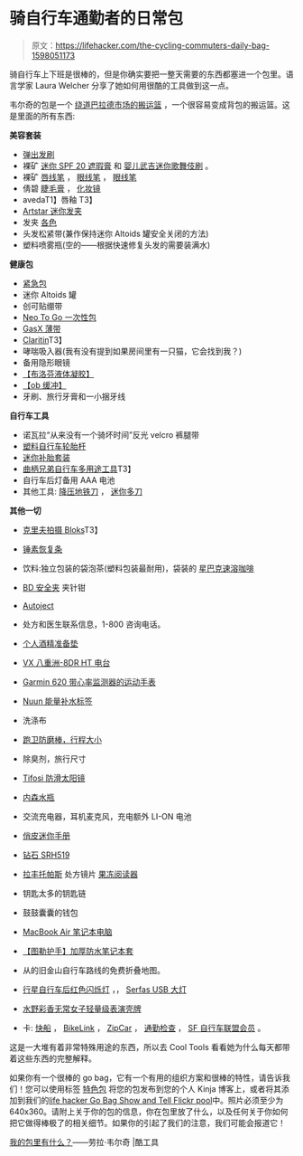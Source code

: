 # 骑自行车通勤者的日常包

> 原文：<https://lifehacker.com/the-cycling-commuters-daily-bag-1598051173>

骑自行车上下班是很棒的，但是你确实要把一整天需要的东西都塞进一个包里。语言学家 Laura Welcher 分享了她如何用很酷的工具做到这一点。



韦尔奇的包是一个 [绕道巴拉德市场的搬运篮](http://www.detours.us/panniers/ballard-market-pannier.html) ，一个很容易变成背包的搬运篮。这是里面的所有东西:

**美容套装**

*   [弹出发刷](http://www.amazon.com/exec/obidos/ASIN/B0007TF0WW?asc_campaign=InlineText&asc_refurl=https://lifehacker.com/the-cycling-commuters-daily-bag-1598051173&asc_source=&tag=kinjalifehackerlink-20)
*   裸矿 [迷你 SPF 20 遮瑕膏](http://www.bareescentuals.com/Mini-SPF-20-Concealer/USMasterMiniBisque,en_US,pd.html) 和 [婴儿武吉迷你歌舞伎刷](http://www.amazon.com/exec/obidos/ASIN/B003UIYAJQ/?asc_campaign=InlineText&asc_refurl=https://lifehacker.com/the-cycling-commuters-daily-bag-1598051173&asc_source=&tag=kinjalifehackerlink-20) 。
*   裸矿 [唇线笔](http://www.amazon.com/exec/obidos/ASIN/B00CG6H3F6/?asc_campaign=InlineText&asc_refurl=https://lifehacker.com/the-cycling-commuters-daily-bag-1598051173&asc_source=&tag=kinjalifehackerlink-20) ， [眼线笔](http://www.amazon.com/exec/obidos/ASIN/B00HZUOERS/?asc_campaign=InlineText&asc_refurl=https://lifehacker.com/the-cycling-commuters-daily-bag-1598051173&asc_source=&tag=kinjalifehackerlink-20) ， [眼线笔](http://www.amazon.com/exec/obidos/ASIN/B0018BD0E8/?asc_campaign=InlineText&asc_refurl=https://lifehacker.com/the-cycling-commuters-daily-bag-1598051173&asc_source=&tag=kinjalifehackerlink-20)
*   倩碧 [睫毛膏](http://www.ebay.com/itm/like/400717544592?lpid=82) ， [化妆镜](http://www.ebay.com/itm/like/380655587393?lpid=82)
*   avedaT1】唇釉 T3】
*   [Artstar 迷你发夹](http://www.alibaba.com/product-detail/Artstar-ladies-fashion-hair-accessories-8163_1700568564.html)
*   发夹 [各色](https://www.etsy.com/listing/119549411/60-bobby-pins-glitter-bright?utm_source=google&utm_medium=product_listing_promoted&utm_campaign=supplies_low&gclid=CjgKEAjw-6WcBRCsgNjFy-2OuGYSJADf4R2sNmN61nmie1En0mbWJN42x4yU17nndDSk2mBrbizRKvD_BwE)
*   头发松紧带(兼作保持迷你 Altoids 罐安全关闭的方法)
*   塑料喷雾瓶(空的——根据快速修复头发的需要装满水)

**健康包**

*   [紧急包](http://www.amazon.com/exec/obidos/ASIN/B005W4SYZM/?asc_campaign=InlineText&asc_refurl=https://lifehacker.com/the-cycling-commuters-daily-bag-1598051173&asc_source=&tag=kinjalifehackerlink-20)
*   迷你 Altoids 罐
*   创可贴绷带
*   [Neo To Go 一次性包](http://www.amazon.com/exec/obidos/ASIN/B003T0SV40/?asc_campaign=InlineText&asc_refurl=https://lifehacker.com/the-cycling-commuters-daily-bag-1598051173&asc_source=&tag=kinjalifehackerlink-20)
*   [GasX 薄带](http://www.amazon.com/exec/obidos/ASIN/B000SF8GBC/?asc_campaign=InlineText&asc_refurl=https://lifehacker.com/the-cycling-commuters-daily-bag-1598051173&asc_source=&tag=kinjalifehackerlink-20)
*   [Claritin](http://www.amazon.com/exec/obidos/ASIN/B00AMAHL7S/?asc_campaign=InlineText&asc_refurl=https://lifehacker.com/the-cycling-commuters-daily-bag-1598051173&asc_source=&tag=kinjalifehackerlink-20)T3】
*   哮喘吸入器(我有没有提到如果房间里有一只猫，它会找到我？)
*   备用隐形眼镜
*   [【布洛芬液体凝胶】](http://www.amazon.com/exec/obidos/ASIN/B001VH7G62/?asc_campaign=InlineText&asc_refurl=https://lifehacker.com/the-cycling-commuters-daily-bag-1598051173&asc_source=&tag=kinjalifehackerlink-20)
*   [【ob 缓冲】](http://www.amazon.com/exec/obidos/ASIN/B004HZ6BP2/?asc_campaign=InlineText&asc_refurl=https://lifehacker.com/the-cycling-commuters-daily-bag-1598051173&asc_source=&tag=kinjalifehackerlink-20)
*   牙刷、旅行牙膏和一小捆牙线

**自行车工具**

*   诺瓦拉“从来没有一个骑坏时间”反光 velcro 裤腿带
*   [塑料自行车轮胎杆](http://www.allegromedical.com//wheelchair-accessories-c545/plastic-tire-levers-p555597.html?gclid=CjgKEAjw-6WcBRCsgNjFy-2OuGYSJADf4R2sVk7F9cCe_j9doYNtXkPs7A_h_HIc-QPxXZSLFzfg_vD_BwE&kwid=productads-plaid%5E75249283933-sku%5E115D@ADL4D73659B@ADL4ALLEGRO-adType%5EPLA-device%5Ec-adid%5E49835181013#115D-D73659B?engine=froogle&utm_source=froogle&utm_medium=feed&CS_003=9164468&CS_010=ff80808115c972310115dd73655f0e76)
*   [迷你补胎套装](http://www.amazon.com/exec/obidos/ASIN/B000WY730O/?asc_campaign=InlineText&asc_refurl=https://lifehacker.com/the-cycling-commuters-daily-bag-1598051173&asc_source=&tag=kinjalifehackerlink-20)
*   [曲柄兄弟自行车多用途工具](http://www.amazon.com/exec/obidos/ASIN/B000S6HZCC/?asc_campaign=InlineText&asc_refurl=https://lifehacker.com/the-cycling-commuters-daily-bag-1598051173&asc_source=&tag=kinjalifehackerlink-20)T3】
*   自行车后灯备用 AAA 电池
*   其他工具: [降压地铁刀](http://www.amazon.com/exec/obidos/ASIN/B000EHWWY6/?asc_campaign=InlineText&asc_refurl=https://lifehacker.com/the-cycling-commuters-daily-bag-1598051173&asc_source=&tag=kinjalifehackerlink-20) ， [迷你多刀](http://www.opentip.com/Custom-Orders/Super-Mini-Multitool-Screwdriver-Pliers-p-2703543.html)

**其他一切**

*   [克里夫拍摄 Bloks](http://www.amazon.com/exec/obidos/ASIN/B0021AEX3W/?asc_campaign=InlineText&asc_refurl=https://lifehacker.com/the-cycling-commuters-daily-bag-1598051173&asc_source=&tag=kinjalifehackerlink-20)T3】
*   [锤素恢复条](http://www.amazon.com/exec/obidos/ASIN/B00BB0YMMK/?asc_campaign=InlineText&asc_refurl=https://lifehacker.com/the-cycling-commuters-daily-bag-1598051173&asc_source=&tag=kinjalifehackerlink-20)
*   饮料:独立包装的袋泡茶(塑料包装最耐用)，袋装的 [星巴克速溶咖啡](http://www.amazon.com/exec/obidos/ASIN/B00438ZXAM/?asc_campaign=InlineText&asc_refurl=https://lifehacker.com/the-cycling-commuters-daily-bag-1598051173&asc_source=&tag=kinjalifehackerlink-20)
*   [BD 安全夹](http://www.amazon.com/exec/obidos/ASIN/B002LYTHSY/?asc_campaign=InlineText&asc_refurl=https://lifehacker.com/the-cycling-commuters-daily-bag-1598051173&asc_source=&tag=kinjalifehackerlink-20) 夹针钳

*   [Autoject](http://www.amazon.com/exec/obidos/ASIN/B003C153BU/?asc_campaign=InlineText&asc_refurl=https://lifehacker.com/the-cycling-commuters-daily-bag-1598051173&asc_source=&tag=kinjalifehackerlink-20)
*   处方和医生联系信息，1-800 咨询电话。
*   [个人酒精准备垫](http://www.amazon.com/exec/obidos/ASIN/B000RFSB9A/?asc_campaign=InlineText&asc_refurl=https://lifehacker.com/the-cycling-commuters-daily-bag-1598051173&asc_source=&tag=kinjalifehackerlink-20)
*   [VX 八重洲-8DR HT 电台](http://www.amazon.com/exec/obidos/ASIN/B004MAKK7W/?asc_campaign=InlineText&asc_refurl=https://lifehacker.com/the-cycling-commuters-daily-bag-1598051173&asc_source=&tag=kinjalifehackerlink-20)
*   [Garmin 620 带心率监测器的运动手表](http://www.amazon.com/exec/obidos/ASIN/B00FBYYBZA?asc_campaign=InlineText&asc_refurl=https://lifehacker.com/the-cycling-commuters-daily-bag-1598051173&asc_source=&tag=kinjalifehackerlink-20)
*   [Nuun 能量补水标签](http://www.amazon.com/exec/obidos/ASIN/B00GUNPDEE/?asc_campaign=InlineText&asc_refurl=https://lifehacker.com/the-cycling-commuters-daily-bag-1598051173&asc_source=&tag=kinjalifehackerlink-20)
*   洗涤布
*   [跑卫防磨棒，行程大小](http://www.amazon.com/exec/obidos/ASIN/B00B5A4YHE/?asc_campaign=InlineText&asc_refurl=https://lifehacker.com/the-cycling-commuters-daily-bag-1598051173&asc_source=&tag=kinjalifehackerlink-20)
*   除臭剂，旅行尺寸
*   [Tifosi 防滑太阳镜](http://www.amazon.com/exec/obidos/ASIN/B0040TQ4HA/?asc_campaign=InlineText&asc_refurl=https://lifehacker.com/the-cycling-commuters-daily-bag-1598051173&asc_source=&tag=kinjalifehackerlink-20)
*   [内森水瓶](http://www.amazon.com/exec/obidos/ASIN/B009X61S1W/?asc_campaign=InlineText&asc_refurl=https://lifehacker.com/the-cycling-commuters-daily-bag-1598051173&asc_source=&tag=kinjalifehackerlink-20)
*   交流充电器，耳机麦克风，充电额外 LI-ON 电池
*   [俏皮迷你手册](http://www.hamradio.com/detail.cfm?pid=H0-010877)
*   [钻石 SRH519](http://www.amazon.com/exec/obidos/ASIN/B00CGOP1ZC/?asc_campaign=InlineText&asc_refurl=https://lifehacker.com/the-cycling-commuters-daily-bag-1598051173&asc_source=&tag=kinjalifehackerlink-20)
*   [拉丰托帕斯](http://www.coolframes.com/?fid=2639) 处方镜片 [果冻阅读器](http://www.amazon.com/exec/obidos/ASIN/B00AXOHQUA/?asc_campaign=InlineText&asc_refurl=https://lifehacker.com/the-cycling-commuters-daily-bag-1598051173&asc_source=&tag=kinjalifehackerlink-20)
*   钥匙太多的钥匙链
*   鼓鼓囊囊的钱包
*   [MacBook Air 笔记本电脑](http://www.amazon.com/exec/obidos/ASIN/B00746YZS6/?asc_campaign=InlineText&asc_refurl=https://lifehacker.com/the-cycling-commuters-daily-bag-1598051173&asc_source=&tag=kinjalifehackerlink-20)
*   [【图勒护手】加厚防水笔记本套](http://www.amazon.com/exec/obidos/ASIN/B006J6G4OU/?asc_campaign=InlineText&asc_refurl=https://lifehacker.com/the-cycling-commuters-daily-bag-1598051173&asc_source=&tag=kinjalifehackerlink-20)
*   从的旧金山自行车路线的免费折叠地图。
*   [行星自行车后红色闪烁灯](http://www.amazon.com/exec/obidos/ASIN/B004U5PV5A/?asc_campaign=InlineText&asc_refurl=https://lifehacker.com/the-cycling-commuters-daily-bag-1598051173&asc_source=&tag=kinjalifehackerlink-20) ，， [Serfas USB 大灯](http://www.amazon.com/exec/obidos/ASIN/B007VFO02G/?asc_campaign=InlineText&asc_refurl=https://lifehacker.com/the-cycling-commuters-daily-bag-1598051173&asc_source=&tag=kinjalifehackerlink-20)
*   [水野彩香无常女子轻量级表演壳牌](http://www.amazon.com/exec/obidos/ASIN/B00DVFS5P8/?asc_campaign=InlineText&asc_refurl=https://lifehacker.com/the-cycling-commuters-daily-bag-1598051173&asc_source=&tag=kinjalifehackerlink-20)
*   卡: [快船](https://www.clippercard.com/ClipperWeb/getTranslinkOrderCard.do) ， [BikeLink](http://www.bikelink.org/) ， [ZipCar](http://www.zipcar.com/) ， [通勤检查](http://info.commuterbenefits.com/bike) ， [SF 自行车联盟会员](https://www.sfbike.org/) 。

这是一大堆有着非常特殊用途的东西，所以去 Cool Tools 看看她为什么每天都带着这些东西的完整解释。

如果你有一个很棒的 go bag，它有一个有用的组织方案和很棒的特性，请告诉我们！您可以使用标签 [特色包](http://kinja.com/tag/featured-bag) 将您的包发布到您的个人 Kinja 博客上，或者将其添加到我们的[life hacker Go Bag Show and Tell Flickr pool](http://www.flickr.com/groups/2301352@N21)中。照片必须至少为 640x360。请附上关于你的包的信息，你在包里放了什么，以及任何关于你如何把它做得棒极了的相关细节。如果你的引起了我们的注意，我们可能会报道它！

[我的包里有什么？](http://kk.org/cooltools/archives/22036)——劳拉·韦尔奇 |酷工具